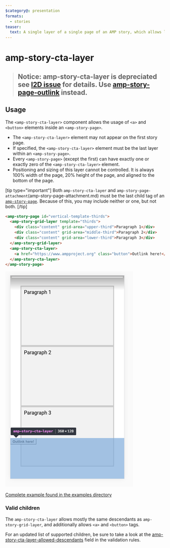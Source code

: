 ```yaml
---
$category@: presentation
formats:
  - stories
teaser:
  text: A single layer of a single page of an AMP story, which allows linking to other content.
---
```


# amp-story-cta-layer

> ## Notice: amp-story-cta-layer is depreciated see [I2D issue](https://github.com/ampproject/amphtml/issues/34450) for details. Use [amp-story-page-outlink](https://github.com/ampproject/amphtml/blob/main/extensions/amp-story-page-attachment/amp-story-page-outlink.md) instead.

## Usage

The `<amp-story-cta-layer>` component allows the usage of `<a>` and `<button>` elements inside an `<amp-story-page>`.

-   The `<amp-story-cta-layer>` element may not appear on the first story page.
-   If specified, the `<amp-story-cta-layer>` element must be the last layer within an `<amp-story-page>`.
-   Every `<amp-story-page>` (except the first) can have exactly one or exactly zero of the `<amp-story-cta-layer>` element.
-   Positioning and sizing of this layer cannot be controlled. It is always 100% width of the page, 20% height of the page, and aligned to the bottom of the page.

[tip type="important"]
Both `amp-story-cta-layer` and `amp-story-page-attachment`(amp-story-page-attachment.md) must be the last child tag of an [`amp-story-page`](amp-story-page.md). Because of this, you may include neither or one, but not both.
[/tip]

```html
<amp-story-page id="vertical-template-thirds">
  <amp-story-grid-layer template="thirds">
    <div class="content" grid-area="upper-third">Paragraph 1</div>
    <div class="content" grid-area="middle-third">Paragraph 2</div>
    <div class="content" grid-area="lower-third">Paragraph 3</div>
  </amp-story-grid-layer>
  <amp-story-cta-layer>
    <a href="https://www.ampproject.org" class="button">Outlink here!</a>
  </amp-story-cta-layer>
</amp-story-page>
```

<amp-img alt="CTA Layer" layout="fixed"
    src="https://raw.githubusercontent.com/ampproject/amphtml/main/extensions/amp-story/img/layers-cta-layer.png"
    width="404" height="678">
<noscript>
<img width="404" height="678"
         src="https://raw.githubusercontent.com/ampproject/amphtml/main/extensions/amp-story/img/layers-cta-layer.png" />
</noscript>
</amp-img>

[Complete example found in the examples directory](https://github.com/ampproject/amphtml/blob/main/examples/amp-story/cta-layer-outlink.html)

### Valid children

The `amp-story-cta-layer` allows mostly the same descendants as `amp-story-grid-layer`, and additionally allows `<a>` and `<button>` tags.

For an updated list of supported children, be sure to take a look at the [amp-story-cta-layer-allowed-descendants](https://github.com/ampproject/amphtml/blob/main/extensions/amp-story/validator-amp-story.protoascii) field in the validation rules.
